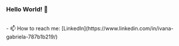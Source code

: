 ### Hello World! 👋

<!--
**rzr1991/rzr1991** is a ✨ _special_ ✨ repository because its `README.md` (this file) appears on your GitHub profile.

Here are some ideas to get you started:

- 🔭 I'm a Computer Science student at Trisakti University
- 🌱 I’m currently learning Android Programming
- 👯 I’m looking for friends and collaborators
- 🤔 I’m looking for help with programming.. lol
- 💬 Ask me about how I'm doing, and I'll tell you. That's how we can be friends
- 😄 Pronouns: Bro
- ⚡ Fun fact: IDK... Nothing's fun about me
-->
<br>
- 📫 How to reach me: [LinkedIn](https://www.linkedin.com/in/ivana-gabriela-787b1b219/)
